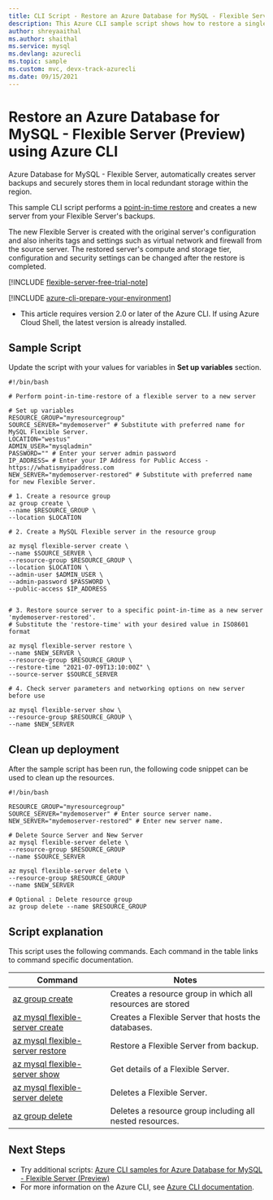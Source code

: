 ```yaml
---
title: CLI Script - Restore an Azure Database for MySQL - Flexible Server (Preview)
description: This Azure CLI sample script shows how to restore a single Azure Database for MySQL - Flexible Server to a previous point in time.
author: shreyaaithal
ms.author: shaithal
ms.service: mysql
ms.devlang: azurecli
ms.topic: sample
ms.custom: mvc, devx-track-azurecli
ms.date: 09/15/2021
---
```


# Restore an Azure Database for MySQL - Flexible Server (Preview) using Azure CLI

Azure Database for MySQL - Flexible Server, automatically creates server backups and securely stores them in local redundant storage within the region.

This sample CLI script performs a [point-in-time restore](../concepts-backup-restore.md) and creates a new server from your Flexible Server's backups. 

The new Flexible Server is created with the original server's configuration and also inherits tags and settings such as virtual network and firewall from the source server. The restored server's compute and storage tier, configuration and security settings can be changed after the restore is completed.

[!INCLUDE [flexible-server-free-trial-note](../../includes/flexible-server-free-trial-note.md)]

[!INCLUDE [azure-cli-prepare-your-environment](../../../../includes/azure-cli-prepare-your-environment.md)]

- This article requires version 2.0 or later of the Azure CLI. If using Azure Cloud Shell, the latest version is already installed. 

## Sample Script

Update the script with your values for variables in **Set up variables** section.

```azurecli
#!/bin/bash

# Perform point-in-time-restore of a flexible server to a new server

# Set up variables
RESOURCE_GROUP="myresourcegroup" 
SOURCE_SERVER="mydemoserver" # Substitute with preferred name for MySQL Flexible Server. 
LOCATION="westus" 
ADMIN_USER="mysqladmin" 
PASSWORD="" # Enter your server admin password
IP_ADDRESS= # Enter your IP Address for Public Access - https://whatismyipaddress.com
NEW_SERVER="mydemoserver-restored" # Substitute with preferred name for new Flexible Server.

# 1. Create a resource group
az group create \
--name $RESOURCE_GROUP \
--location $LOCATION

# 2. Create a MySQL Flexible server in the resource group

az mysql flexible-server create \
--name $SOURCE_SERVER \
--resource-group $RESOURCE_GROUP \
--location $LOCATION \
--admin-user $ADMIN_USER \
--admin-password $PASSWORD \
--public-access $IP_ADDRESS


# 3. Restore source server to a specific point-in-time as a new server 'mydemoserver-restored'.
# Substitute the 'restore-time' with your desired value in ISO8601 format

az mysql flexible-server restore \
--name $NEW_SERVER \
--resource-group $RESOURCE_GROUP \
--restore-time "2021-07-09T13:10:00Z" \
--source-server $SOURCE_SERVER

# 4. Check server parameters and networking options on new server before use

az mysql flexible-server show \
--resource-group $RESOURCE_GROUP \
--name $NEW_SERVER
```


## Clean up deployment

After the sample script has been run, the following code snippet can be used to clean up the resources.

```azurecli
#!/bin/bash

RESOURCE_GROUP="myresourcegroup"
SOURCE_SERVER="mydemoserver" # Enter source server name.
NEW_SERVER="mydemoserver-restored" # Enter new server name.

# Delete Source Server and New Server
az mysql flexible-server delete \
--resource-group $RESOURCE_GROUP 
--name $SOURCE_SERVER

az mysql flexible-server delete \
--resource-group $RESOURCE_GROUP 
--name $NEW_SERVER

# Optional : Delete resource group
az group delete --name $RESOURCE_GROUP
```

## Script explanation

This script uses the following commands. Each command in the table links to command specific documentation.

| **Command** | **Notes** |
|---|---|
|[az group create](/cli/azure/group#az_group_create)|Creates a resource group in which all resources are stored|
|[az mysql flexible-server create](/cli/azure/mysql/flexible-server#az_mysql_flexible_server_create)|Creates a Flexible Server that hosts the databases.|
|[az mysql flexible-server restore](/cli/azure/mysql/flexible-server#az_mysql_flexible_server_restore)|Restore a Flexible Server from backup.|
|[az mysql flexible-server show](/cli/azure/mysql/flexible-server#az_mysql_flexible_server_show)|Get details of a Flexible Server.|
|[az mysql flexible-server delete](/cli/azure/mysql/flexible-server#az_mysql_flexible_server_delete)|Deletes a Flexible Server.|
|[az group delete](/cli/azure/group#az_group_delete) | Deletes a resource group including all nested resources.|

## Next Steps

- Try additional scripts: [Azure CLI samples for Azure Database for MySQL - Flexible Server (Preview)](../sample-scripts-azure-cli.md)
- For more information on the Azure CLI, see [Azure CLI documentation](/cli/azure).